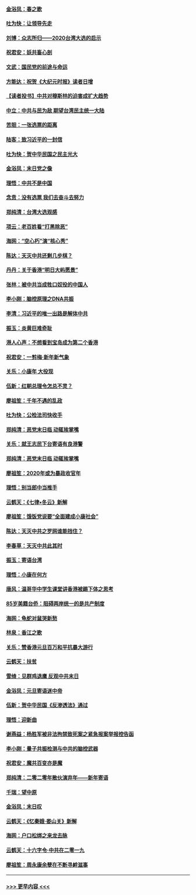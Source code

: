 #### [金浴凤：春之歌](../pages/nsc993/n11797687.md?t=01170244) 
#### [吐为快：让领导先走](../pages/nsc993/n11797512.md?t=01170244) 
#### [刘博：众志所归——2020台湾大选的启示](../pages/nsc993/n11796878.md?t=01170244) 
#### [祝君安：妖共畜心剖](../pages/nsc993/n11794273.md?t=01170244) 
#### [文武：国民党的前途与命运](../pages/nsc993/n11794198.md?t=01170244) 
#### [方能达：祝贺《大纪元时报》读者日增](../pages/nsc993/n11793807.md?t=01170244) 
#### [【读者投书】中共对穆斯林的迫害成扩大趋势](../pages/nsc993/n11791371.md?t=01170244) 
#### [中立：中共与民为敌 期望台湾民主统一大陆](../pages/nsc993/n11790392.md?t=01170244) 
#### [苦胆：一张选票的距离](../pages/nsc993/n11788914.md?t=01170244) 
#### [陆客：致习近平的一封信](../pages/nsc993/n11788867.md?t=01170244) 
#### [吐为快：贺中华民国之民主光大](../pages/nsc993/n11788618.md?t=01170244) 
#### [金浴凤：末日党之像](../pages/nsc993/n11787475.md?t=01170244) 
#### [理悟：中共不是中国](../pages/nsc993/n11787463.md?t=01170244) 
#### [念贲：没有选票  我们去奋斗去努力](../pages/nsc993/n11787398.md?t=01170244) 
#### [郑纯清：台湾大选观感](../pages/nsc993/n11786210.md?t=01170244) 
#### [项云：老百姓看“打黑除恶”](../pages/nsc993/n11785398.md?t=01170244) 
#### [海网：“空心朽”演“核心秀”](../pages/nsc993/n11783874.md?t=01170244) 
#### [陈达：天灭中共还剩几步棋？](../pages/nsc993/n11783719.md?t=01170244) 
#### [丹丹：关于香港“明日大屿愿景”](../pages/nsc993/n11783273.md?t=01170244) 
#### [张林：被中共当成牲口奴役的中国人](../pages/nsc993/n11782397.md?t=01170244) 
#### [李小刚：脑控原理之DNA共振](../pages/nsc993/n11780962.md?t=01170244) 
#### [李清：习近平的唯一出路是解体中共](../pages/nsc993/n11780866.md?t=01170244) 
#### [振玉：炎黄巨难奇耻](../pages/nsc993/n11779632.md?t=01170244) 
#### [港人心声：不想看到宝岛成为第二个香港](../pages/nsc993/n11778817.md?t=01170244) 
#### [祝君安：一剪梅‧新年新气象](../pages/nsc993/n11776340.md?t=01170244) 
#### [关乐：小康年 大役现](../pages/nsc993/n11774213.md?t=01170244) 
#### [伍新：红朝总理令怎总不灵？](../pages/nsc993/n11770813.md?t=01170244) 
#### [廖祖笙：千年不遇的乱政](../pages/nsc993/n11770373.md?t=01170244) 
#### [吐为快：公检法司快收手](../pages/nsc993/n11770359.md?t=01170244) 
#### [郑纯清：恶党末日临 动辄挨掌嘴](../pages/nsc993/n11769912.md?t=01170244) 
#### [关乐：就王志民下台寄语有良港警](../pages/nsc993/n11769903.md?t=01170244) 
#### [郑纯清：恶党末日临 动辄挨掌嘴](../pages/nsc993/n11769356.md?t=01170244) 
#### [廖祖笙：2020年或为暴政收官年](../pages/nsc993/n11768216.md?t=01170244) 
#### [理悟：别当郎中当推手](../pages/nsc993/n11768243.md?t=01170244) 
#### [云鹤天：《七律▪冬云》新解](../pages/nsc993/n11768204.md?t=01170244) 
#### [廖祖笙：饿饭党说要“全面建成小康社会”](../pages/nsc993/n11767482.md?t=01170244) 
#### [陈达：天灭中共之罗网谁能挡住？](../pages/nsc993/n11767465.md?t=01170244) 
#### [李春草：天灭中共此其时](../pages/nsc993/n11767452.md?t=01170244) 
#### [振玉：寄语台湾](../pages/nsc993/n11767432.md?t=01170244) 
#### [理悟：小康在何方](../pages/nsc993/n11767394.md?t=01170244) 
#### [唐风：温哥华中学生课堂讲香港被踢下体之思考](../pages/nsc993/n11766848.md?t=01170244) 
#### [85岁美籍台侨：阻碍两岸统一的是共产制度](../pages/nsc993/n11765043.md?t=01170244) 
#### [海网：龟蛇对鼠哭新愁](../pages/nsc993/n11764895.md?t=01170244) 
#### [林泉：香江之歌](../pages/nsc993/n11764415.md?t=01170244) 
#### [关乐：赞香港元旦百万和平抗暴大游行](../pages/nsc993/n11764382.md?t=01170244) 
#### [云鹤天：扶贫](../pages/nsc993/n11764245.md?t=01170244) 
#### [雪绮：见群鸡退鹰  反观中共末日](../pages/nsc993/n11762112.md?t=01170244) 
#### [金浴凤：元旦寄语迷中帝](../pages/nsc993/n11761788.md?t=01170244) 
#### [伍新：贺中华民国《反渗透法》通过](../pages/nsc993/n11761994.md?t=01170244) 
#### [理悟：迎新曲](../pages/nsc993/n11761152.md?t=01170244) 
#### [谢燕益：杨胜军被非法拘禁致死案之紧急报案举报控告函](../pages/nsc993/n11756134.md?t=01170244) 
#### [李小刚：量子共振检测与中共的脑控武器](../pages/nsc993/n11754518.md?t=01170244) 
#### [祝君安：魔共百变亦是魔](../pages/nsc993/n11754469.md?t=01170244) 
#### [郑纯清：二零二零年散伙演弃年——新年寄语](../pages/nsc993/n11754195.md?t=01170244) 
#### [千瑞：望中原](../pages/nsc993/n11754159.md?t=01170244) 
#### [金浴凤：末日叹](../pages/nsc993/n11752359.md?t=01170244) 
#### [云鹤天：《忆秦娥‧娄山关》新解](../pages/nsc993/n11752348.md?t=01170244) 
#### [海网：户口松绑之来龙去脉](../pages/nsc993/n11752328.md?t=01170244) 
#### [云鹤天：十六字令‧中共在二零一九](../pages/nsc993/n11752305.md?t=01170244) 
#### [廖祖笙：周永康余孽在不断寻衅滋事](../pages/nsc993/n11751013.md?t=01170244) 

----
#### [ >>> 更早内容 <<< ](../indexes/nsc993-earlier.md)
